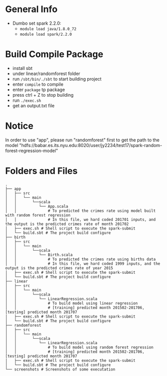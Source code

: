 # General Info
- Dumbo set spark 2.2.0:
  - `module load java/1.8.0_72`  
  - `module load spark/2.2.0`

# Build Compile Package
- install sbt
- under linear/randomforest folder
- run `/sbt/bin/./sbt` to start building project
- enter `compile` to compile
- enter `package` tp package
- press ctrl + Z to stop building
- run `./exec.sh`
- get an output.txt file


# Notice
In order to use "app", please run "randomforest" first to get the path to the model
"hdfs://babar.es.its.nyu.edu:8020/user/jy2234/test17/spark-random-forest-regression-model"


# Folders and Files
```
.
├── app
│   ├── src
│   │   └── main
│   │       └──scala
│   │          └── App.scala
│   │              # To predicted the crimes rate using model built with random forest regression
│   │              # In this file, we hard coded 201701 inputs, and the output is the predicted crimes rate of month 201702
│   ├── exec.sh # Shell script to execute the spark-submit
│   └── build.sbt # The project build configure
├── birth
│   ├── src
│   │   └── main
│   │       └──scala
│   │          └── Birth.scala
│   │              # To predicted the crimes rate using births data
│   │              # In this file, we hard coded 1999 inputs, and the output is the predicted crimes rate of year 2015
│   ├── exec.sh # Shell script to execute the spark-submit
│   └── build.sbt # The project build configure
├── linear
│   ├── src
│   │   └── main
│   │       └──scala
│   │          └── LinearRegression.scala
│   │              # To build model using linear regression
│   │              # [training] predicted month 201502-201706, [testing] predicted month 201707
│   ├── exec.sh # Shell script to execute the spark-submit
│   └── build.sbt # The project build configure
├── randomforest
│   ├── src
│   │   └── main
│   │       └──scala
│   │          └── LinearRegression.scala
│   │              # To build model using random forest regression
│   │              # [training] predicted month 201502-201706, [testing] predicted month 201707
│   ├── exec.sh # Shell script to execute the spark-submit
│   └── build.sbt # The project build configure
└── screenshots # Screenshots of some executation
```
